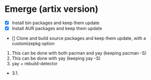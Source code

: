 # Emerge (artix version)
- [x] Install bin packages and keep them update
- [x] Install AUR packages and keep them update
- [] Clone and build source packages and keep them update, with a customizepkg option

1. This can be done with both pacman and yay (keeping pacman -S)
2. This can be done with yay (keeping yay -S)
3. yay + rebuild-detector
- 3.1. 
